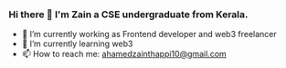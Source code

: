 ### Hi there 👋 I'm Zain a CSE undergraduate from Kerala.

- 🔭 I’m currently working as Frontend developer and web3 freelancer 
- 🌱 I’m currently learning web3
- 📫 How to reach me: ahamedzainthappi10@gmail.com


